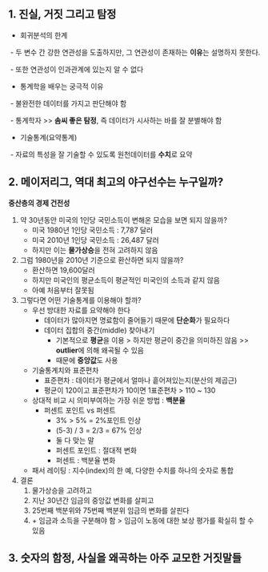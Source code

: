 ## 1. 진실, 거짓 그리고 탐정



- 회귀분석의 한계

​		\- 두 변수 간 강한 연관성을 도출하지만, 그 연관성이 존재하는 **이유**는 설명하지 못한다.

​		\- 또한 연관성이 인과관계에 있는지 알 수 없다



- 통계학을 배우는 궁극적 이유

​		\- 불완전한 데이터를 가지고 판단해야 함

​		\- 통계학자 >> **솜씨 좋은 탐정**, 즉 데이터가 시사하는 바를 잘 분별해야 함



- 기술통계(요약통계)

​		\- 자료의 특성을 잘 기술할 수 있도록 원천데이터를 **수치**로 요약



## 2. 메이저리그, 역대 최고의 야구선수는 누구일까?



**중산층의 경제 건전성**

1. 약 30년동안 미국의 1인당 국민소득이 변해온 모습을 보면 되지 않을까?
   - 미국 1980년 1인당 국민소득 : 7,787 달러
   - 미국 2010년 1인당 국민소득 : 26,487 달러
   - 하지만 이는 **물가상승**을 전혀 고려하지 않음
2. 그럼 1980년을 2010년 기준으로 환산하면 되지 않을까?
   - 환산하면 19,600달러
   - 하지만 미국인의 평균소득이 평균적인 미국인의 소득과 같지 않음
   - 아예 처음부터 잘못됨
3. 그렇다면 어떤 기술통계를 이용해야 할까?
   - 우선 방대한 자료를 요약해야 한다
     - 데이터가 많아지면 명료함이 줄어들기 때문에 **단순화**가 필요하다
     - 데이터 집합의 중간(middle) 찾아내기
       - 기본적으로 **평균**을 이용 > 하지만 평균이 중간을 의미하진 않음 >> **outlier**에 의해 왜곡될 수 있음
       - 때문에 **중앙값**도 사용
   - 기술통계치와 표준편차
     - 표준편차 : 데이터가 평균에서 얼마나 흩어져있는지(분산의 제곱근)
     - 평균이 120이고 표준편차가 10이면 1표준편차 > 110 ~ 130
   - 상대적 비교 시 의미부여하는 가장 쉬운 방법 : **백분율**
     - 퍼센트 포인트 vs 퍼센트
       - 3% > 5% = 2%포인트 인상
       - (5-3) / 3 = 2/3 = 67% 인상
       - 둘 다 맞는 말
       - 퍼센트 포인트 : 절대적 변화
       - 퍼센트 : 백분율 변화
   - 패서 레이팅 : 지수(index)의 한 예, 다양한 수치를 하나의 숫자로 통합
4. 결론
   1. 물가상승을 고려하고
   2. 지난 30년간 임금의 중앙값 변화를 살피고
   3. 25번째 백분위와 75번째 백분위 임금의 변화를 살핀다
   4.  \+ 임금과 소득을 구분해야 함 > 임금이 노동에 대한 보상 평가를 확실히 할 수 있음



## 3. 숫자의 함정, 사실을 왜곡하는 아주 교모한 거짓말들